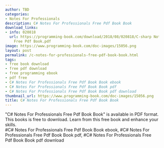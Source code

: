 ```yaml
---
author: TBD
categories:
- Notes For Professionals
description: C# Notes For Professionals Free Pdf Book Book
download_links:
- info: 020818
  url: https://programming-book.com/download/2018/08/020818/C-sharp Notes For Professionals
    Free Pdf Book.pdf
image: https://www.programming-book.com/doc-images/15056.png
layout: post
permalink: /c-notes-for-professionals-free-pdf-book-book.html
tags:
- free book download
- free pdf download
- free programming ebook
- pdf free
- C# Notes For Professionals Free Pdf Book Book ebook
- C# Notes For Professionals Free Pdf Book Book pdf
- C# Notes For Professionals Free Pdf Book Book pdf download
thumbnail_url: https://www.programming-book.com/doc-images/15056.png
title: C# Notes For Professionals Free Pdf Book Book
---
```


 
<div class="item-desc text-justify">
  "C# Notes For Professionals Free Pdf Book Book" is available in PDF format. This books is free to download. Learn from this free book and enhance your skills.
  <br>
  #C# Notes For Professionals Free Pdf Book Book ebook, #C# Notes For Professionals Free Pdf Book Book pdf, #C# Notes For Professionals Free Pdf Book Book pdf download
</div>